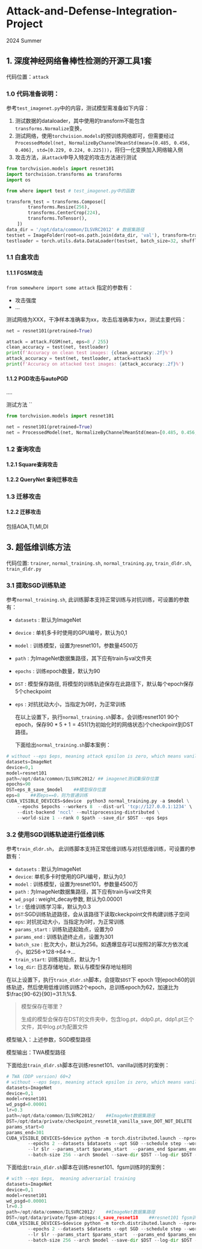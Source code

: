 # Attack-and-Defense-Integration-Project

2024 Summer

## 1. 深度神经网络鲁棒性检测的开源工具1套

代码位置：``attack``

### 1.0 代码准备说明：

参考``test_imagenet.py``中的内容，测试模型需准备如下内容：

1. 测试数据的dataloader，其中使用的transform不能包含``transforms.Normalize``变换，
2. 测试网络，使用``torchvision.models``的预训练网络即可，但需要经过``ProcessedModel(net, NormalizeByChannelMeanStd(mean=[0.485, 0.456, 0.406], std=[0.229, 0.224, 0.225]))``，将归一化变换加入网络输入侧
3. 攻击方法，从``attack``中导入特定的攻击方法进行测试



```python
from torchvision.models import resnet101 
import torchvision.transforms as transforms
import os

from where import test # test_imagenet.py中的函数

transform_test = transforms.Compose([
        transforms.Resize(256),
        transforms.CenterCrop(224),
        transforms.ToTensor(),
    ])
data_dir = '/opt/data/common/ILSVRC2012' # 数据集路径
testset = ImageFolder(root=os.path.join(data_dir, 'val'), transform=transform_test)
testloader = torch.utils.data.DataLoader(testset, batch_size=32, shuffle=False, num_workers=2)

```

### 1.1 白盒攻击

#### 1.1.1 FGSM攻击

``from somewhere import some attack``
指定的参数有：

- 攻击强度 
- …



测试网络为XXX，干净样本准确率为xx，攻击后准确率为xx，测试主要代码：



```python
net = resnet101(pretrained=True)

attack = attack.FGSM(net, eps=8 / 255)
clean_accuracy = test(net, testloader)
print(f'Accuracy on clean test images: {clean_accuracy:.2f}%')
attack_accuracy = test(net, testloader, attack=attack)
print(f'Accuracy on attacked test images: {attack_accuracy:.2f}%')
```

#### 1.1.2 PGD攻击与autoPGD

….

测试方法
``

```python
from torchvision.models import resnet101

net = resnet101(pretrained=True)
net = ProcessedModel(net, NormalizeByChannelMeanStd(mean=[0.485, 0.456, 0.406], std=[0.229, 0.224, 0.225]))
```

### 1.2 查询攻击

#### 1.2.1 Square查询攻击

#### 1.2.2 QueryNet 查询迁移攻击

### 1.3 迁移攻击

#### 1.2.2 迁移攻击

包括AOA,TI,MI,DI

## 3. 超低维训练方法

代码位置: ``trainer``, ``normal_training.sh``, ``normal_training.py``, ``train_dldr.sh``, ``train_dldr.py``

### 3.1 提取SGD训练轨迹

参考``normal_training.sh``, 此训练脚本支持正常训练与对抗训练，可设置的参数有：

- ``datasets`` : 默认为ImageNet

- ``device`` : 单机多卡时使用的GPU编号，默认为0,1

- ``model`` : 训练模型，设置为resnet101，参数量4500万

- ``path`` : 为ImageNet数据集路径，其下应有train与val文件夹

- ``epochs`` : 训练epoch数量，默认为90

- ``DST`` : 模型保存路径, 将模型的训练轨迹保存在此路径下，默认每个epoch保存5个checkpoint

- ``eps`` :  对抗扰动大小，当指定为0时，为正常训练
  
  在以上设置下，执行``normal_training.sh``脚本，会训练resnet101 90个epoch，保存$90*5+1=451$(1为初始化时的网络状态)个checkpoint到DST路径。

  下面给出``normal_training.sh``脚本案例：

```python
# without --eps $eps, meaning attack epsilon is zero, which means vanilla training
datasets=ImageNet
device=0,1
model=resnet101
path=/opt/data/common/ILSVRC2012/ ## imagenet测试集保存位置
epochs=90
DST=eps_8_save_$model    ##模型保存位置
eps=8    ##若eps==0，则为普通训练
CUDA_VISIBLE_DEVICES=$device  python3 normal_training.py -a $model \
    --epochs $epochs --workers 8  --dist-url 'tcp://127.0.0.1:1234' \
    --dist-backend 'nccl' --multiprocessing-distributed \
    --world-size 1 --rank 0 $path --save_dir $DST --eps $eps
```

### 3.2 使用SGD训练轨迹进行低维训练

参考``train_dldr.sh``， 此训练脚本支持正常低维训练与对抗低维训练，可设置的参数有：

- ``datasets`` : 默认为ImageNet
- ``device``:  单机多卡时使用的GPU编号，默认为0,1
- ``model`` : 训练模型，设置为resnet101，参数量4500万
- ``path`` : 为ImageNet数据集路径，其下应有train与val文件夹
- ``wd_psgd`` :  weight_decay参数, 默认为0.00001
- ``lr`` : 低维训练学习率，默认为0.3
- ``DST``:SGD训练轨迹路径，会从该路径下读取ckeckpoint文件构建训练子空间
- ``eps``: 对抗扰动大小，当指定为0时，为正常训练
- ``params_start`` : 训练轨迹起始点，设置为0
- ``params_end`` : 训练轨迹终止点，设置为301
- ``batch_sze`` : 批次大小，默认为256。如遇爆显存可以按照2的幂次方依次减小，如256->128->64->...
- ``train_start``: 训练初始点，默认为-1
- ``log_dir``: 日志存储地址，默认与模型保存地址相同

在以上设置下，执行``train_dldr.sh``脚本，会提取``$DST``下 epoch 1到epoch60的训练轨迹，然后使用低维训练训练2个epoch，总训练epoch为62，加速比为$\frac{90-62}{90}=31.1\%$. 

> 模型保存在哪里？
> 
> 生成的模型会保存在DST的文件夹中，包含log.pt，ddp0.pt，ddp1.pt三个文件，其中log.pt为配置文件

模型输入：上述参数，SGD模型路径

模型输出：TWA模型路径

下面给出``train_dldr.sh``脚本在训练resnet101、vanilla训练时的案例：

```python
# TWA (DDP version) 60+2
# without --eps $eps, meaning attack epsilon is zero, which means vanilla training
datasets=ImageNet
device=0,1
model=resnet101
wd_psgd=0.00001
lr=0.3
path=/opt/data/common/ILSVRC2012/    ##ImageNet数据集路径
DST=/opt/data/private/checkpoint_resnet18_vanilla_save_DOT_NOT_DELETE    ##resnet101普通训练的路径点
params_start=0
params_end=301
CUDA_VISIBLE_DEVICES=$device python -m torch.distributed.launch --nproc_per_node 2 train_dldr.py \
        --epochs 2 --datasets $datasets --opt SGD --schedule step --worker 8 \
        --lr $lr --params_start $params_start  --params_end $params_end  --train_start -1 --wd $wd_psgd \
        --batch-size 256 --arch $model --save-dir $DST --log-dir $DST --eps 0
```

下面给出``train_dldr.sh``脚本在训练resnet101、fgsm训练时的案例：

```python
# with --eps $eps,  meaning adversarial training
datasets=ImageNet
device=0,1
model=resnet101
wd_psgd=0.00001
lr=0.3
path=/opt/data/common/ILSVRC2012/    ##ImageNet数据集路径
DST=/opt/data/private/fgsm-at@eps:4_save_resnet18    ##resnet101 fgsm训练的路径点
CUDA_VISIBLE_DEVICES=$device python -m torch.distributed.launch --nproc_per_node 2 train_dldr.py \
        --epochs 2 --datasets $datasets --opt SGD --schedule step --worker 8 \
        --lr $lr --params_start $params_start  --params_end $params_end   --train_start -1 --wd $wd_psgd \
        --batch-size 256 --arch $model --save-dir $DST --log-dir $DST --eps 4
```
